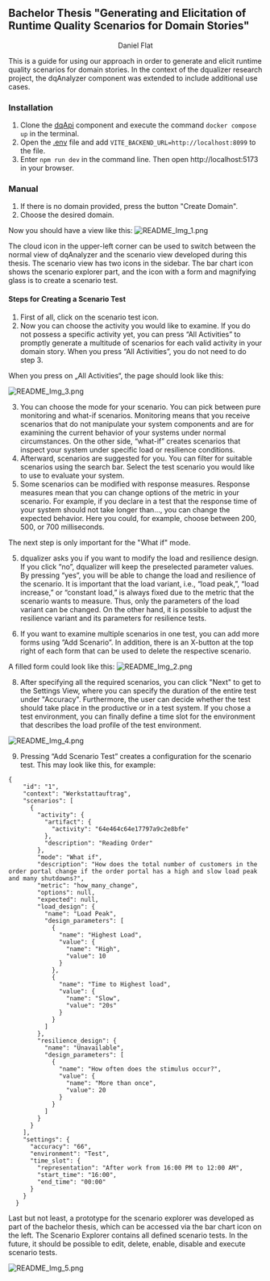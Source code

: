 ## Bachelor Thesis "Generating and Elicitation of Runtime Quality Scenarios for Domain Stories"

<p style="text-align: center;">Daniel Flat </p>

This is a guide for using our approach in order to generate and elicit runtime quality scenarios for domain stories. In
the context of the dqualizer research project, the dqAnalyzer component was extended to include additional use cases.

### Installation

1. Clone the [dqApi](https://github.com/dqualizer/dqApi) component and execute the command `docker compose up` in the
   terminal.
2. Open the [.env](.env) file and add `VITE_BACKEND_URL=http://localhost:8099` to the file.
3. Enter `npm run dev` in the command line. Then open http://localhost:5173 in your browser.

### Manual

1. If there is no domain provided, press the button "Create Domain".
2. Choose the desired domain.

Now you should have a view like this:
![README_Img_1.png](rsc%2FREADME_Img_1.png)

The cloud icon in the upper-left corner can be used to switch between the normal view of dqAnalyzer and the scenario
view developed during this thesis. The scenario view has two icons in the sidebar. The bar chart icon shows the scenario
explorer part, and the icon with a form and magnifying glass is to create a scenario test.

#### Steps for Creating a Scenario Test

1. First of all, click on the scenario test icon.
2. Now you can choose the activity you would like to examine. If you do not possess a specific activity yet, you can
   press “All Activities” to promptly generate a multitude of scenarios for each valid activity in your domain story.
   When you press “All Activities”, you do not need to do step 3.

When you press on „All Activities“, the page should look like this:

![README_Img_3.png](rsc%2FREADME_Img_3.png)

3. You can choose the mode for your scenario. You can pick between pure monitoring and what-if scenarios. Monitoring
   means that you receive scenarios that do not manipulate your system components and are for examining the current
   behavior of your systems under normal circumstances. On the other side, “what-if” creates scenarios that inspect your
   system under specific load or resilience conditions.
4. Afterward, scenarios are suggested for you. You can filter for suitable scenarios using the search bar. Select the
   test scenario you would like to use to evaluate your system.
5. Some scenarios can be modified with response measures. Response measures mean that you can change options of the
   metric in your scenario. For example, if you declare in a test that the response time of your system should not take
   longer than..., you can change the expected behavior. Here you could, for example, choose between 200, 500, or 700
   milliseconds.

The next step is only important for the "What if" mode.

5. dqualizer asks you if you want to modify the load and resilience design. If you click “no”, dqualizer will keep the
   preselected parameter values. By pressing “yes”, you will be able to change the load and resilience of the scenario.
   It is important that the load variant, i.e., “load peak,”, “load increase,” or “constant load,” is always fixed due
   to the metric that the scenario wants to measure. Thus, only the parameters of the load variant can be changed. On
   the other hand, it is possible to adjust the resilience variant and its parameters for resilience tests.

6. If you want to examine multiple scenarios in one test, you can add more forms using ”Add Scenario”. In addition,
   there is an X-button at the top right of each form that can be used to delete the respective scenario.

A filled form could look like this:
![README_Img_2.png](rsc%2FREADME_Img_2.png)

8. After specifying all the required scenarios, you can click "Next" to get to the Settings View, where you can specify
   the duration of the entire test under "Accuracy". Furthermore, the user can decide whether the test should take place
   in the productive or in a test system.
   If you chose a test environment, you can finally define a time slot for the environment that describes the load
   profile of the test environment.

![README_Img_4.png](rsc%2FREADME_Img_4.png)

9. Pressing “Add Scenario Test” creates a configuration for the scenario test. This may look like this, for example:

```
{
    "id": "1",
    "context": "Werkstattauftrag",
    "scenarios": [
      {
        "activity": {
          "artifact": {
            "activity": "64e464c64e17797a9c2e8bfe"
          },
          "description": "Reading Order"
        },
        "mode": "What if",
        "description": "How does the total number of customers in the order portal change if the order portal has a high and slow load peak and many shutdowns?",
        "metric": "how_many_change",
        "options": null,
        "expected": null,
        "load_design": {
          "name": "Load Peak",
          "design_parameters": [
            {
              "name": "Highest Load",
              "value": {
                "name": "High",
                "value": 10
              }
            },
            {
              "name": "Time to Highest load",
              "value": {
                "name": "Slow",
                "value": "20s"
              }
            }
          ]
        },
        "resilience_design": {
          "name": "Unavailable",
          "design_parameters": [
            {
              "name": "How often does the stimulus occur?",
              "value": {
                "name": "More than once",
                "value": 20
              }
            }
          ]
        }
      }
    ],
    "settings": {
      "accuracy": "66",
      "environment": "Test",
      "time_slot": {
        "representation": "After work from 16:00 PM to 12:00 AM",
        "start_time": "16:00",
        "end_time": "00:00"
      }
    }
  }
```

Last but not least, a prototype for the scenario explorer was developed as part of the bachelor thesis, which can be
accessed via the bar chart icon on the left. The Scenario Explorer contains all defined scenario tests. In the future,
it should be possible to edit, delete, enable, disable and execute scenario tests.

![README_Img_5.png](rsc%2FREADME_Img_5.png)

